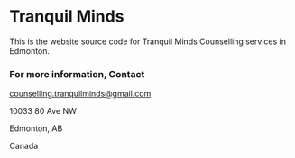 # Tranquil Minds

This is the website source code for Tranquil Minds Counselling services in Edmonton. 

### For more information, Contact

counselling.tranquilminds@gmail.com

10033 80 Ave NW

Edmonton, AB

Canada
